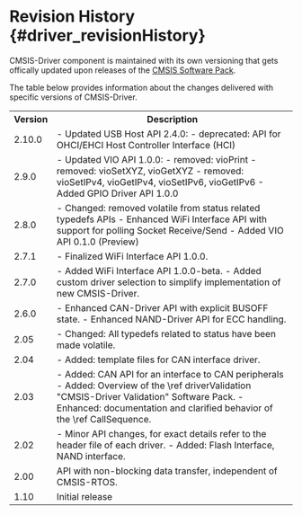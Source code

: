 # Revision History {#driver_revisionHistory}

CMSIS-Driver component is maintained with its own versioning that gets offically updated upon releases of the [CMSIS Software Pack](../General/cmsis_pack.html).

The table below provides information about the changes delivered with specific versions of CMSIS-Driver.

<table class="cmtable" summary="Revision History">
    <tr>
      <th>Version</th>
      <th>Description</th>
    </tr>
    <tr>
      <td>2.10.0</td>
      <td>
        - Updated USB Host API 2.4.0:
          - deprecated: API for OHCI/EHCI Host Controller Interface (HCI)
      </td>
    </tr>
    <tr>
      <td>2.9.0</td>
      <td>
        - Updated VIO API 1.0.0:
          - removed: vioPrint
          - removed: vioSetXYZ, vioGetXYZ
          - removed: vioSetIPv4, vioGetIPv4, vioSetIPv6, vioGetIPv6
        - Added GPIO Driver API 1.0.0
      </td>
    </tr>
    <tr>
      <td>2.8.0</td>
      <td>
        - Changed: removed volatile from status related typedefs APIs
        - Enhanced WiFi Interface API with support for polling Socket Receive/Send
        - Added VIO API 0.1.0 (Preview)
      </td>
    </tr>
    <tr>
      <td>2.7.1</td>
      <td>
        - Finalized WiFi Interface API 1.0.0.
      </td>
    </tr>
    <tr>
      <td>2.7.0</td>
      <td>
        - Added WiFi Interface API 1.0.0-beta.
        - Added custom driver selection to simplify implementation of new CMSIS-Driver.
      </td>
    </tr>
    <tr>
      <td>2.6.0</td>
      <td>
        - Enhanced CAN-Driver API with explicit BUSOFF state.
        - Enhanced NAND-Driver API for ECC handling.
      </td>
    </tr>
    <tr>
      <td>2.05</td>
      <td>
        - Changed: All typedefs related to status have been made volatile.
      </td>
    </tr>
    <tr>
      <td>2.04</td>
      <td>
        - Added: template files for CAN interface driver.
      </td>
    </tr>
    <tr>
      <td>2.03</td>
      <td>
        - Added: CAN API for an interface to CAN peripherals
        - Added: Overview of the \ref driverValidation "CMSIS-Driver Validation" Software Pack.
        - Enhanced: documentation and clarified behavior of the \ref CallSequence.
      </td>
    </tr>
    <tr>
      <td>2.02</td>
      <td>
        - Minor API changes, for exact details refer to the header file of each driver.
        - Added: Flash Interface, NAND interface.
      </td>
    </tr>
    <tr>
      <td>2.00</td>
      <td>API with non-blocking data transfer, independent of CMSIS-RTOS.</td>
    </tr>
    <tr>
      <td>1.10</td>
      <td>Initial release</td>
    </tr>
</table>

